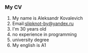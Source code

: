 ### My CV

1. My name is Aleksandr Kovalevich
2. Email:slipknot-by@yandex.ru
3. I'm 30 years old 
4. no experience in programming
5. university degree
6. My english is A1
